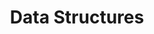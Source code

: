 ---
layout: default
title: Data Structures
img_path: /static/images/python-data-stru.png
pdf: /static/certificates/py_cer_2.pdf
---